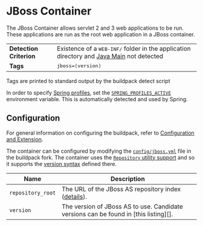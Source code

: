# JBoss Container
The JBoss Container allows servlet 2 and 3 web applications to be run.  These applications are run as the root web application in a JBoss container.

<table>
  <tr>
    <td><strong>Detection Criterion</strong></td><td>Existence of a <tt>WEB-INF/</tt> folder in the application directory and <a href="container-java_main.md">Java Main</a> not detected</td>
  </tr>
  <tr>
    <td><strong>Tags</strong></td>
    <td><tt>jboss=&lang;version&rang;</tt></td>
  </tr>
</table>
Tags are printed to standard output by the buildpack detect script

In order to specify [Spring profiles][], set the [`SPRING_PROFILES_ACTIVE`][] environment variable.  This is automatically detected and used by Spring.

## Configuration
For general information on configuring the buildpack, refer to [Configuration and Extension][].

The container can be configured by modifying the [`config/jboss.yml`][] file in the buildpack fork.  The container uses the [`Repository` utility support][repositories] and so it supports the [version syntax][] defined there.

| Name | Description
| ---- | -----------
| `repository_root` | The URL of the JBoss AS repository index ([details][repositories]).
| `version` | The version of JBoss AS to use. Candidate versions can be found in [this listing][].

[`config/jboss.yml`]: ../config/jboss.yml
[`SPRING_PROFILES_ACTIVE`]: http://docs.spring.io/spring/docs/4.0.0.RELEASE/javadoc-api/org/springframework/core/env/AbstractEnvironment.html#ACTIVE_PROFILES_PROPERTY_NAME
[Configuration and Extension]: ../README.md#configuration-and-extension
[repositories]: extending-repositories.md
[Spring profiles]:http://blog.springsource.com/2011/02/14/spring-3-1-m1-introducing-profile/
[version syntax]: extending-repositories.md#version-syntax-and-ordering
